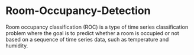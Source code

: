 # Room-Occupancy-Detection
Room occupancy classification (ROC) is a type of time series classification problem where the goal is to predict whether a room is occupied or not based on a sequence of time series data, such as temperature and humidity. 
